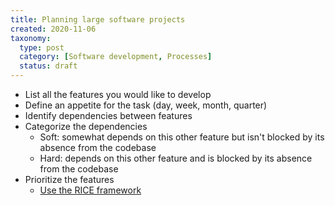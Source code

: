 ```yaml
---
title: Planning large software projects
created: 2020-11-06
taxonomy:
  type: post
  category: [Software development, Processes]
  status: draft
---
```


* List all the features you would like to develop
* Define an appetite for the task (day, week, month, quarter)
* Identify dependencies between features
* Categorize the dependencies
	* Soft: somewhat depends on this other feature but isn't blocked by its absence from the codebase
	* Hard: depends on this other feature and is blocked by its absence from the codebase
* Prioritize the features
	* [Use the RICE framework](https://about.gitlab.com/handbook/product/product-processes/#using-the-rice-framework)
